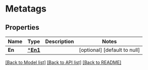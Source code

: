 # Metatags

## Properties
Name | Type | Description | Notes
------------ | ------------- | ------------- | -------------
**En** | [***En1**](En1.md) |  | [optional] [default to null]

[[Back to Model list]](../README.md#documentation-for-models) [[Back to API list]](../README.md#documentation-for-api-endpoints) [[Back to README]](../README.md)

